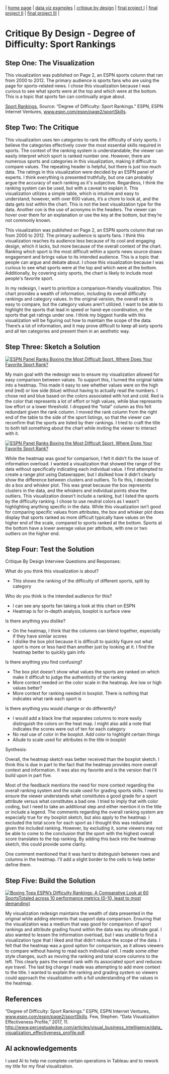 | [home page](https://cmustudent.github.io/tswd-portfolio-templates/) | [data viz examples](dataviz-examples) | [critique by design](critique-by-design) | [final project I](final-project-part-one) | [final project II](final-project-part-two) | [final project III](final-project-part-three) |

# Critique By Design - Degree of Difficulty: Sport Rankings

## Step One: The Visualization

This visualization was published on Page 2, an ESPN sports column that ran from 2000 to 2012. The primary audience is sports fans who are using the page for sports-related news. I chose this visualization because I was curious to see what sports were at the top and which were at the bottom. This is a topic that sports fan can continually argue about. 

[Sport Rankings](https://www.espn.com/espn/page2/sportSkills), Source: “Degree of Difficulty: Sport Rankings.” ESPN, ESPN Internet Ventures, www.espn.com/espn/page2/sportSkills.

## Step Two: The Critique

This visualization uses ten categories to rank the difficulty of sixty sports. I believe the categories effectively cover the most essential skills required in sports. The context of the ranking system is understandable; the viewer can easily interpret which sport is ranked number one. However, there are numerous sports and categories in this visualization, making it difficult to compare values. The repeating header is helpful, but there is just too much data. The ratings in this visualization were decided by an ESPN panel of experts. I think everything is presented truthfully, but one can probably argue the accuracy of each ranking as it's subjective. Regardless, I think the ranking system can be used, but with a caveat to explain it. This visualization utilizes a simple table, which is intuitive and easy to understand; however, with over 600 values, it’s a chore to look at, and the data gets lost within the chart. This is not the best visualization type for the data. Another con is the use of acronyms in the headers. The viewer can hover over them for an explanation or use the key at the bottom, but they’re not commonly known.  

This visualization was published on Page 2, an ESPN sports column that ran from 2000 to 2012. The primary audience is sports fans. I think this visualization reaches its audience less because of its cool and engaging design, which it lacks, but more because of the overall context of the chart. Ranking which sport is the most difficult within a sports news source draws engagement and brings value to its intended audience. This is a topic that people can argue and debate about. I chose this visualization because I was curious to see what sports were at the top and which were at the bottom. Additionally, by covering sixty sports, the chart is likely to include most people's favorite sport. 

In my redesign, I want to prioritize a comparison-friendly visualization. This chart provides a wealth of information, including its overall difficulty rankings and category values. In the original version, the overall rank is easy to compare, but the category values aren’t utilized. I want to be able to highlight the sports that lead in speed or hand-eye coordination, or the sports that get ratings under one. I think my biggest hurdle with this visualization will be figuring out how to maintain the scope of the data. There’s a lot of information, and it may prove difficult to keep all sixty sports and all ten categories and present them in an aesthetic way. 

## Step Three: Sketch a Solution

<div class='tableauPlaceholder' id='viz1758042949097' style='position: relative'><noscript><a href='#'><img alt='ESPN Panel Ranks Boxing the Most Difficult Sport. Where Does Your Favorite Sport Rank? ' src='https:&#47;&#47;public.tableau.com&#47;static&#47;images&#47;Cr&#47;CritiqueandRedesignSketch&#47;Heatmap&#47;1_rss.png' style='border: none' /></a></noscript><object class='tableauViz'  style='display:none;'><param name='host_url' value='https%3A%2F%2Fpublic.tableau.com%2F' /> <param name='embed_code_version' value='3' /> <param name='site_root' value='' /><param name='name' value='CritiqueandRedesignSketch&#47;Heatmap' /><param name='tabs' value='no' /><param name='toolbar' value='yes' /><param name='static_image' value='https:&#47;&#47;public.tableau.com&#47;static&#47;images&#47;Cr&#47;CritiqueandRedesignSketch&#47;Heatmap&#47;1.png' /> <param name='animate_transition' value='yes' /><param name='display_static_image' value='yes' /><param name='display_spinner' value='yes' /><param name='display_overlay' value='yes' /><param name='display_count' value='yes' /><param name='language' value='en-US' /><param name='filter' value='publish=yes' /></object></div>
<script type='text/javascript'>                    
  var divElement = document.getElementById('viz1758042949097');                    
  var vizElement = divElement.getElementsByTagName('object')[0];                    
  vizElement.style.width='100%';vizElement.style.height=(divElement.offsetWidth*0.75)+'px';                    
  var scriptElement = document.createElement('script');                    
  scriptElement.src = 'https://public.tableau.com/javascripts/api/viz_v1.js';                    
  vizElement.parentNode.insertBefore(scriptElement, vizElement);                
</script>

My main goal with the redesign was to ensure my visualization allowed for easy comparison between values. To support this, I turned the original table into a heatmap. This made it easy to see whether values were on the high end (red) or low side (blue) without having to actually read the numbers. I chose red and blue based on the colors associated with hot and cold. Red is the color that represents a lot of effort or high values, while blue represents low effort or a lower threshold. I dropped the “total” column as this felt redundant given the rank column. I moved the rank column from the right end of the table to the side of the sport listings, so that the viewer can reconfirm that the sports are listed by their rankings. I tried to craft the title to both tell something about the chart while inviting the viewer to interact with it. 

<div class='tableauPlaceholder' id='viz1758042998943' style='position: relative'><noscript><a href='#'><img alt='ESPN Panel Ranks Boxing the Most Difficult Sport. Where Does Your Favorite Sport Rank? ' src='https:&#47;&#47;public.tableau.com&#47;static&#47;images&#47;Cr&#47;CritiqueandRedesignSketch2&#47;Boxplot&#47;1_rss.png' style='border: none' /></a></noscript><object class='tableauViz'  style='display:none;'><param name='host_url' value='https%3A%2F%2Fpublic.tableau.com%2F' /> <param name='embed_code_version' value='3' /> <param name='site_root' value='' /><param name='name' value='CritiqueandRedesignSketch2&#47;Boxplot' /><param name='tabs' value='no' /><param name='toolbar' value='yes' /><param name='static_image' value='https:&#47;&#47;public.tableau.com&#47;static&#47;images&#47;Cr&#47;CritiqueandRedesignSketch2&#47;Boxplot&#47;1.png' /> <param name='animate_transition' value='yes' /><param name='display_static_image' value='yes' /><param name='display_spinner' value='yes' /><param name='display_overlay' value='yes' /><param name='display_count' value='yes' /><param name='language' value='en-US' /><param name='filter' value='publish=yes' /></object></div>
<script type='text/javascript'>
  var divElement = document.getElementById('viz1758042998943');
  var vizElement = divElement.getElementsByTagName('object')[0];
  vizElement.style.width='100%';vizElement.style.height=(divElement.offsetWidth*0.75)+'px';
  var scriptElement = document.createElement('script');                    
  scriptElement.src = 'https://public.tableau.com/javascripts/api/viz_v1.js';                    
  vizElement.parentNode.insertBefore(scriptElement, vizElement);                
</script>

While the heatmap was good for comparison, I felt it didn’t fix the issue of information overload. I wanted a visualization that showed the range of the data without specifically indicating each individual value. I first attempted to create a range plot using Datawrapper, but I disliked how it didn’t clearly show the difference between clusters and outliers. To fix this, I decided to do a box and whisker plot. This was great because the box represents clusters in the data, and the whiskers and individual points show the outliers. This visualization doesn’t include a ranking, but I listed the sports by the difficulty ranking. I chose to use neutral colors as I wasn’t highlighting anything specific in the data. While this visualization isn’t good for comparing specific values from attributes, the box and whisker plot does display that sports ranked as more difficult typically have values on the higher end of the scale, compared to sports ranked at the bottom. Sports at the bottom have a lower average value per attribute, with one or two outliers on the higher end. 

## Step Four: Test the Solution

Critique By Design Interview Questions and Responses:

What do you think this visualization is about?
-	This shows the ranking of the difficulty of different sports, split by category

Who do you think is the intended audience for this?
-	I can see any sports fan taking a look at this chart on ESPN
-	Heatmap is for in-depth analysis, boxplot is surface view

Is there anything you dislike?
-	On the heatmap, I think that the columns can blend together, especially if they have similar scores 
-	I dislike the box plot because it is difficult to quickly figure out what sport is more or less hard than another just by looking at it. I find the heatmap better to quickly gain info

Is there anything you find confusing?
-	The box plot doesn’t show what values the sports are ranked on which make it difficult to judge the authenticity of the ranking  
-	More context needed on the color scale in the heatmap. Are low or high values better?
-	More context for ranking needed in boxplot. There is nothing that indicates what rank each sport is

Is there anything you would change or do differently?
-	I would add a black line that separates columns to more easily distinguish the colors on the heat map. I might also add a note that indicates the scores were out of ten for each category 
-	No real use of color in the boxplot. Add color to highlight certain things 
-	Allude to scale used for attributes in the title in boxplot

Synthesis: 

Overall, the heatmap sketch was better received than the boxplot sketch. I think this is due in part to the fact that the heatmap provides more overall context and information. It was also my favorite and is the version that I'll build upon in part five. 

Most of the feedback mentions the need for more context regarding the overall ranking system and the scale used for grading sports skills. I need to ensure the viewer understands what constitutes a good grade for a sport attribute versus what constitutes a bad one. I tried to imply that with color coding, but I need to take an additional step and either mention it in the title or include a legend. The comments regarding the overall ranking system are especially true for my boxplot sketch, but also apply to the heatmap. I excluded the total score for each sport as I thought this was redundant given the included ranking. However, by excluding it, some viewers may not be able to come to the conclusion that the sport with the highest overall score translates to the top ranking. By adding this back into the heatmap sketch, this could provide some clarity.  

One comment mentioned that it was hard to distinguish between rows and columns in the heatmap. I'll add a slight border to the cells to help better define them.

## Step Five: Build the Solution

<div class='tableauPlaceholder' id='viz1758158946122' style='position: relative'><noscript><a href='#'><img alt='Boxing Tops ESPN’s Difficulty Rankings: A Comparative Look at 60 SportsTotaled across 10 performance metrics (0-10, least to most demanding) ' src='https:&#47;&#47;public.tableau.com&#47;static&#47;images&#47;Cr&#47;CritiqueandRedesignFinalProduct&#47;Heatmap&#47;1_rss.png' style='border: none' /></a></noscript><object class='tableauViz'  style='display:none;'><param name='host_url' value='https%3A%2F%2Fpublic.tableau.com%2F' /> <param name='embed_code_version' value='3' /> <param name='site_root' value='' /><param name='name' value='CritiqueandRedesignFinalProduct&#47;Heatmap' /><param name='tabs' value='no' /><param name='toolbar' value='yes' /><param name='static_image' value='https:&#47;&#47;public.tableau.com&#47;static&#47;images&#47;Cr&#47;CritiqueandRedesignFinalProduct&#47;Heatmap&#47;1.png' /> <param name='animate_transition' value='yes' /><param name='display_static_image' value='yes' /><param name='display_spinner' value='yes' /><param name='display_overlay' value='yes' /><param name='display_count' value='yes' /><param name='language' value='en-US' /><param name='filter' value='publish=yes' /></object></div> 
<script type='text/javascript'>                 
  var divElement = document.getElementById('viz1758158946122');         
  var vizElement = divElement.getElementsByTagName('object')[0];        
  vizElement.style.width='100%';vizElement.style.height=(divElement.offsetWidth*0.75)+'px';    
  var scriptElement = document.createElement('script');                
  scriptElement.src = 'https://public.tableau.com/javascripts/api/viz_v1.js';               
  vizElement.parentNode.insertBefore(scriptElement, vizElement);      
</script>

My visualization redesign maintains the wealth of data presented in the original while adding elements that support data comparison. Ensuring that the visualization was a medium that was good for comparison of sport rankings and attribute grading found within the data was my ultimate goal. I also wanted to lessen the information overload, but I was unable to find a visualization type that I liked and that didn't reduce the scope of the data. I felt that the heatmap was a good option for comparison, as it allows viewers to compare without having to read each individual cell. I made some other style changes, such as moving the ranking and total score columns to the left. This clearly pairs the overall rank with its associated sport and reduces eye travel. The last big change I made was attempting to add more context to the title. I wanted to explain the ranking and grading system so viewers could approach the visualization with a full understanding of the values in the heatmap. 

## References
“Degree of Difficulty: Sport Rankings.” ESPN, ESPN Internet Ventures, www.espn.com/espn/page2/sportSkills.
Few, Stephen. “Data Visualization Effectiveness Profile,” 2017, 11. http://www.perceptualedge.com/articles/visual_business_intelligence/data_visualization_effectiveness_profile.pdf.

## AI acknowledgements
I used AI to help me complete certain operations in Tableau and to rework my title for my final visualization. 

